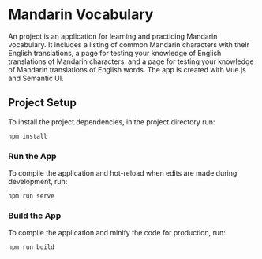 # Mandarin Vocabulary

An project is an application for learning and practicing Mandarin vocabulary. It includes a listing of common Mandarin characters with their English translations, a page for testing your knowledge of English translations of Mandarin characters, and a page for testing your knowledge of Mandarin translations of English words. The app is created with Vue.js and Semantic UI.

## Project Setup

To install the project dependencies, in the project directory run:

```
npm install
```

### Run the App

To compile the application and hot-reload when edits are made during development, run:

```
npm run serve
```

### Build the App

To compile the application and minify the code for production, run:

```
npm run build
```
